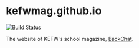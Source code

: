 # kefwmag.github.io

[![Build Status](https://travis-ci.org/Kefwmag/kefwmag.github.io.svg?branch=master)](https://travis-ci.org/Kefwmag/kefwmag.github.io)

The website of KEFW's school magazine, [BackChat](http://backchat.kefw.org).


